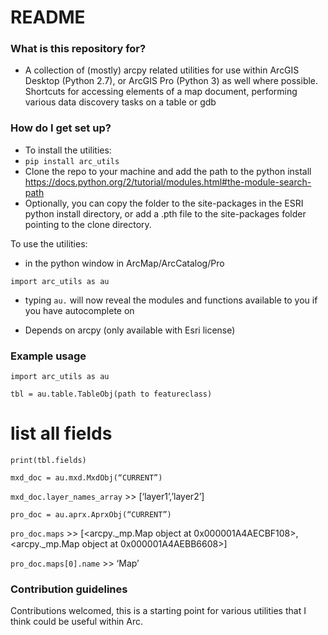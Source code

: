 # README #


### What is this repository for? ###
* A collection of (mostly) arcpy related utilities for use within ArcGIS Desktop (Python 2.7), or ArcGIS Pro (Python 3) as well where possible.
Shortcuts for accessing elements of a map document, performing various data discovery tasks on a table or gdb

### How do I get set up? ###

* To install the utilities: 
* `pip install arc_utils`
* Clone the repo to your machine and add the path to the python install https://docs.python.org/2/tutorial/modules.html#the-module-search-path
* Optionally, you can copy the folder to the site-packages in the ESRI python install directory, or add a .pth file to the site-packages folder pointing to the clone directory.

To use the utilities:

* in the python window in ArcMap/ArcCatalog/Pro

``import arc_utils as au
``

* typing ``au.`` will now reveal the modules and functions available to you if you have autocomplete on

* Depends on arcpy (only available with Esri license)

### Example usage ###

``import arc_utils as au``

``tbl = au.table.TableObj(path to featureclass)``

# list all fields 

``print(tbl.fields)``

``mxd_doc = au.mxd.MxdObj(“CURRENT”)``

``mxd_doc.layer_names_array`` >> [‘layer1’,’layer2’]

``pro_doc = au.aprx.AprxObj(“CURRENT”)``

``pro_doc.maps`` >> [<arcpy._mp.Map object at 0x000001A4AECBF108>, <arcpy._mp.Map object at 0x000001A4AEBB6608>]

``pro_doc.maps[0].name`` >> ‘Map’

### Contribution guidelines ###

Contributions welcomed, this is a starting point for various utilities that I think could be useful within Arc.
